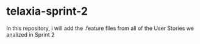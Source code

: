 # telaxia-sprint-2
In this repository, i will add the .feature files from all of the User Stories we analized in Sprint 2
